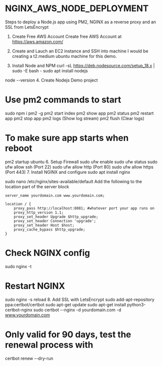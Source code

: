 # NGINX_AWS_NODE_DEPLOYMENT

Steps to deploy a Node.js app using PM2, NGINX as a reverse proxy and an SSL from LetsEncrypt

1. Create Free AWS Account
Create free AWS Account at https://aws.amazon.com/

2. Create and Lauch an EC2 instance and SSH into machine
I would be creating a t2.medium ubuntu machine for this demo.

3. Install Node and NPM
curl -sL https://deb.nodesource.com/setup_18.x | sudo -E bash -
sudo apt install nodejs

node --version
4. Create Nodejs Demo project
# Use pm2 commands to start
sudo npm i pm2 -g
pm2 start index
pm2 show app
pm2 status
pm2 restart app
pm2 stop app
pm2 logs (Show log stream)
pm2 flush (Clear logs)

# To make sure app starts when reboot
pm2 startup ubuntu
6. Setup Firewall
sudo ufw enable
sudo ufw status
sudo ufw allow ssh (Port 22)
sudo ufw allow http (Port 80)
sudo ufw allow https (Port 443)
7. Install NGINX and configure
sudo apt install nginx

sudo nano /etc/nginx/sites-available/default
Add the following to the location part of the server block

    server_name yourdomain.com www.yourdomain.com;

    location / {
        proxy_pass http://localhost:8081; #whatever port your app runs on
        proxy_http_version 1.1;
        proxy_set_header Upgrade $http_upgrade;
        proxy_set_header Connection 'upgrade';
        proxy_set_header Host $host;
        proxy_cache_bypass $http_upgrade;
    }
# Check NGINX config
sudo nginx -t

# Restart NGINX
sudo nginx -s reload
8. Add SSL with LetsEncrypt
sudo add-apt-repository ppa:certbot/certbot
sudo apt-get update
sudo apt-get install python3-certbot-nginx
sudo certbot --nginx -d yourdomain.com -d www.yourdomain.com

# Only valid for 90 days, test the renewal process with
certbot renew --dry-run
